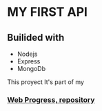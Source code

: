 # MY FIRST API

## Builided with
- Nodejs
- Express
- MongoDb

This proyect It's part of my 
### [Web Progress, repository](https://github.com/Rychy248/webProgress)
